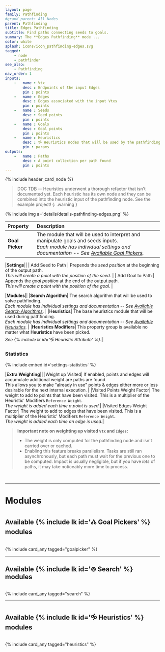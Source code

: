```yaml
---
layout: page
family: Pathfinding
#grand_parent: All Nodes
parent: Pathfinding
title: Edges Pathfinding
subtitle: Find paths connecting seeds to goals.
summary: The **Edges Pathfinding** mode ...
color: white
splash: icons/icon_pathfinding-edges.svg
tagged: 
    - node
    - pathfinder
see_also: 
    - Pathfinding
nav_order: 1
inputs:
    -   name : Vtx
        desc : Endpoints of the input Edges
        pin : points
    -   name : Edges
        desc : Edges associated with the input Vtxs
        pin : points
    -   name : Seeds
        desc : Seed points
        pin : points
    -   name : Goals
        desc : Goal points
        pin : points
    -   name : Heuristics
        desc : 🝰 Heuristics nodes that will be used by the pathfinding search algorithm
        pin : params
outputs:
    -   name : Paths
        desc : A point collection per path found
        pin : points
---
```


{% include header_card_node %}

> DOC TDB -- Heuristics underwent a thorough refactor that isn't documented yet. Each heuristic has its own node and they can be combined into the heuristic input of the pathfinding node. See the example project!
{: .warning }

{% include img a='details/details-pathfinding-edges.png' %} 

| Property       | Description          |
|:-------------|:------------------|
|**Goal Picker**| The module that will be used to interpret and manipulate goals and seeds inputs.<br>*Each module has individual settings and documentation -- See [Available Goal Pickers](#available--goal-pickers-modules).*|

|**Settings**||
| Add Seed to Path           | Prepends the *seed position* at the beginning of the output path.<br>*This will create a point with the position of the seed.* |
| Add Goal to Path           | Appends the *goal position* at the end of the output path.<br>*This will create a point with the position of the goal.* |

|**Modules**||
|**Search Algorithm**| The search algorithm that will be used to solve pathfinding.<br>*Each module has individual settings and documentation -- See [Available Search Algorithms](#available-search-modules).* |
|**Heuristics**| The base heuristics module that will be used during pathfinding.<br>*Each module has individual settings and documentation -- See [Available Heuristics](#available--heuristics-modules).* |
|**Heuristics Modifiers**| This property group is available no matter what **Heuristics** have been picked.<br>*See {% include lk id='🝰 Heuristic Attribute' %}.*|

### Statistics
{% include embed id='settings-statistics' %}

|**Extra Weighting**||
|Weight up Visited| If enabled, points and edges will accumulate additional weight are paths are found.<br>This allows you to make "already in use" points & edges either more or less desirable for the next internal execution. |
|Visited Points Weight Factor| The weight to add to points that have been visited. This is a multiplier of the Heuristic' Modifiers `Reference Weight`.<br>*The weight is added each time a point is used.*|
|Visited Edges Weight Factor| The weight to add to edges that have been visited. This is a multiplier of the Heuristic' Modifiers `Reference Weight`.<br>*The weight is added each time an edge is used.*|

> **Important note on weighting up visited `Vtx` and `Edges`:**  
> - The weight is only computed for the pathfinding node and isn't carried over or cached.  
> - Enabling this feature breaks parallelism. Tasks are still ran asynchronously, but each path must wait for the previous one to be computed. Impact is usually negligible, but if you have *lots* of paths, it may take noticeably more time to process.
<br>

---
# Modules

## Available {% include lk id='🝓 Goal Pickers' %} modules
<br>
{% include card_any tagged="goalpicker" %}

---
## Available {% include lk id='⊚ Search' %} modules
<br>
{% include card_any tagged="search" %}

---
## Available {% include lk id='🝰 Heuristics' %} modules
<br>
{% include card_any tagged="heuristics" %}
